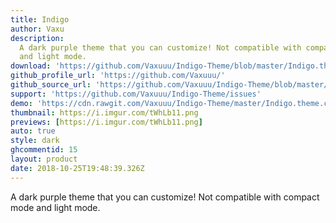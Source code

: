 ```yaml
---
title: Indigo
author: Vaxu
description:
  A dark purple theme that you can customize! Not compatible with compact mode
  and light mode.
download: 'https://github.com/Vaxuuu/Indigo-Theme/blob/master/Indigo.theme.css'
github_profile_url: 'https://github.com/Vaxuuu/'
github_source_url: 'https://github.com/Vaxuuu/Indigo-Theme/blob/master/Indigo.theme.css'
support: 'https://github.com/Vaxuuu/Indigo-Theme/issues'
demo: 'https://cdn.rawgit.com/Vaxuuu/Indigo-Theme/master/Indigo.theme.css'
thumbnail: https://i.imgur.com/tWhLb11.png
previews: [https://i.imgur.com/tWhLb11.png]
auto: true
style: dark
ghcommentid: 15
layout: product
date: 2018-10-25T19:48:39.326Z
---
```

A dark purple theme that you can customize! Not compatible with compact mode and light mode.